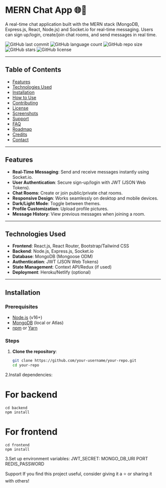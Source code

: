 # MERN Chat App 🌐💬

A real-time chat application built with the MERN stack (MongoDB, Express.js, React, Node.js) and Socket.io for real-time messaging. Users can sign up/login, create/join chat rooms, and send messages in real time.

![GitHub last commit](https://img.shields.io/github/last-commit/AwesomeRohit/MERN?style=for-the-badge)
![GitHub language count](https://img.shields.io/github/languages/count/AwesomeRohit/MERN?style=for-the-badge)
![GitHub repo size](https://img.shields.io/github/repo-size/AwesomeRohit/MERN?style=for-the-badge)
![GitHub stars](https://img.shields.io/github/stars/AwesomeRohit/MERN?style=for-the-badge)
![GitHub license](https://img.shields.io/github/license/AwesomeRohit/MERN?style=for-the-badge)


---

## Table of Contents

- [Features](#features)
- [Technologies Used](#technologies-used)
- [Installation](#installation)
- [How to Use](#how-to-use)
- [Contributing](#contributing)
- [License](#license)
- [Screenshots](#screenshots)
- [Support](#support)
- [FAQ](#faq)
- [Roadmap](#roadmap)
- [Credits](#credits)
- [Contact](#contact)

---

## Features

- **Real-Time Messaging**: Send and receive messages instantly using Socket.io.
- **User Authentication**: Secure sign-up/login with JWT (JSON Web Tokens).
- **Chat Rooms**: Create or join public/private chat rooms.
- **Responsive Design**: Works seamlessly on desktop and mobile devices.
- **Dark/Light Mode**: Toggle between themes.
- **Profile Customization**: Upload profile pictures.
- **Message History**: View previous messages when joining a room.

---

## Technologies Used

- **Frontend**: React.js, React Router, Bootstrap/Tailwind CSS
- **Backend**: Node.js, Express.js, Socket.io
- **Database**: MongoDB (Mongoose ODM)
- **Authentication**: JWT (JSON Web Tokens)
- **State Management**: Context API/Redux (if used)
- **Deployment**: Heroku/Netlify (optional)

---

## Installation

### Prerequisites

- [Node.js](https://nodejs.org/) (v16+)
- [MongoDB](https://www.mongodb.com/) (local or Atlas)
- [npm](https://www.npmjs.com/) or [Yarn](https://yarnpkg.com/)

### Steps

1. **Clone the repository**:
   ```bash
   git clone https://github.com/your-username/your-repo.git
   cd your-repo
2.Install dependencies:
  # For backend
    cd backend
    npm install

  # For frontend
    cd frontend
    npm install
 3.Set up environment variables:
    JWT_SECRET:
    MONGO_DB_URI
    PORT
    REDIS_PASSWORD

  Support
    If you find this project useful, consider giving it a ⭐️ or sharing it with others!
